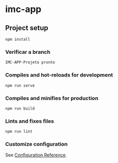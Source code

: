 # imc-app

## Project setup
```
npm install
```
### Verificar a branch
```
IMC-APP-Projeto pronto
```

### Compiles and hot-reloads for development
```
npm run serve
```

### Compiles and minifies for production
```
npm run build
```

### Lints and fixes files
```
npm run lint
```

### Customize configuration
See [Configuration Reference](https://cli.vuejs.org/config/).

